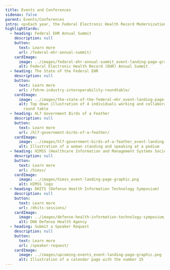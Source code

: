 ```yaml
---
title: Events and Conferences
sidenav: false
parent: Events/Conferences
intro: <p>Each year, the Federal Electronic Health Record Modernization office hosts events for our stakeholders and participates in key industry engagements. Learn more about each event by clicking below.</p><p><strong>Event Inquiries</strong>&colon; For event inquiries, please email FEHRM Communications, at <a href="mailto:fehrmcommunications@va.gov">fehrmcommunications@va.gov</a>.</p>
highlightCards:
  - heading: Federal EHR Annual Summit
    description: null
    button:
      text: Learn more
      url: /federal-ehr-annual-summit/
    cardImage:
      image: ../images/federal-ehr-annual-summit_event-landing-page-graphic.png
      alt: Federal Electronic Health Record (EHR) Annual Summit
  - heading: The State of the Federal EHR
    description: null
    button:
      text: Learn more
      url: /fehrm-industry-interoperability-roundtable/
    cardImage:
      image: ../images/the-state-of-the-federal-ehr_event-landing-page-graphic.png
      alt: Top down illustration of 4 individuals working and collaborating around a
        round table
  - heading: HL7 Government Birds of a Feather
    description: null
    button:
      text: Learn more
      url: /hl7-government-birds-of-a-feather/
    cardImage:
      image: ../images/hl7-government-birds-of-a-feather_event-landing-page-graphic.png
      alt: Illustration of a woman standing and speaking at a podium
  - heading: HIMSS (Healthcare Information and Management Systems Society)
    description: null
    button:
      text: Learn more
      url: /himss/
    cardImage:
      image: ../images/himss_event-landing-page-graphic.png
      alt: HIMSS logo
  - heading: DHITS (Defense Health Information Technology Symposium)
    description: null
    button:
      text: Learn more
      url: /dhits-sessions/
    cardImage:
      image: ../images/defense-health-information-technology-symposium_event-landing-page-graphic.png
      alt: DHA Defense Health Agency
  - heading: Submit a Speaker Request
    description: null
    button:
      text: Learn more
      url: /speaker-request/
    cardImage:
      image: ../images/upcoming-events_event-landing-page-graphic.png
      alt: Illustration of a calendar page with the number 15
---
```

